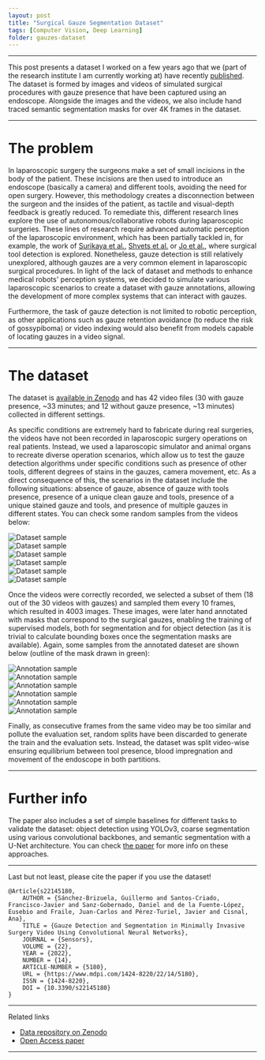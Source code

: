 ```yaml
---
layout: post
title: "Surgical Gauze Segmentation Dataset"
tags: [Computer Vision, Deep Learning]
folder: gauzes-dataset
---
```

***

This post presents a dataset I worked on a few years ago that we (part of the research institute I am currently working at) have recently [published](https://www.mdpi.com/1424-8220/22/14/5180). The dataset is formed by images and videos of simulated surgical procedures with gauze presence that have been captured using an endoscope. Alongside the images and the videos, we also include hand traced semantic segmentation masks for over 4K frames in the dataset.

***

# The problem

In laparoscopic surgery the surgeons make a set of small incisions in the body of the patient. These incisions are then used to introduce an endoscope (basically a camera) and different tools, avoiding the need for open surgery. However, this methodology creates a disconnection between the surgeon and the insides of the patient, as tactile and visual-depth feedback is greatly reduced. To remediate this, different research lines explore the use of autonomous/collaborative robots during laparoscopic surgeries. These lines of research require advanced automatic perception of the laparoscopic environment, which has been partially tackled in, for example, the work of [Surikaya et al.](https://ieeexplore.ieee.org/document/7847313), [Shvets et al.](https://ieeexplore.ieee.org/document/8614125) or [Jo et al.](https://www.mdpi.com/2076-3417/9/14/2865), where surgical tool detection is explored. Nonetheless, gauze detection is still relatively unexplored, although gauzes are a very common element in laparoscopic surgical procedures. In light of the lack of dataset and methods to enhance medical robots' perception systems, we decided to simulate various laparoscopic scenarios to create a dataset with gauze annotations, allowing the development of more complex systems that can interact with gauzes.

Furthermore, the task of gauze detection is not limited to robotic perception, as other applications such as gauze retention avoidance (to reduce the risk of gossypiboma) or video indexing would also benefit from models capable of locating gauzes in a video signal.

***

# The dataset

The dataset is [available in Zenodo](https://zenodo.org/record/6637871) and has 42 video files (30 with gauze presence, ~33 minutes; and 12 without gauze presence, ~13 minutes) collected in different settings. 

As specific conditions are extremely hard to fabricate during real surgeries, the videos have not been recorded in laparoscopic surgery operations on real patients. Instead, we used a laparoscopic simulator and animal organs to recreate diverse operation scenarios, which allow us to test the gauze detection algorithms under specific conditions such as presence of other tools, different degrees of stains in the gauzes, camera movement, etc. As a direct consequence of this, the scenarios in the dataset include the following situations: absence of gauze, absence of gauze with tools presence, presence of a unique clean gauze and tools, presence of a unique stained gauze and tools, and presence of multiple gauzes in different states. You can check some random samples from the videos below:

<div class="container">
  <div class="row">
    <div class="col"><img src="./../images/gauzes-dataset/input/VID0002-000020.png" alt="Dataset sample"/></div>
    <div class="col"><img src="./../images/gauzes-dataset/input/VID0002-000470.png" alt="Dataset sample"/></div>
    <div class="col"><img src="./../images/gauzes-dataset/input/VID0006-000080.png" alt="Dataset sample"/></div>
  </div>
  <div class="row">
    <div class="col"><img src="./../images/gauzes-dataset/input/VID0007-000310.png" alt="Dataset sample"/></div>
    <div class="col"><img src="./../images/gauzes-dataset/input/VID0017-000590.png" alt="Dataset sample"/></div>
    <div class="col"><img src="./../images/gauzes-dataset/input/VID0022-001550.png" alt="Dataset sample"/></div>
  </div>
</div>

Once the videos were correctly recorded, we selected a subset of them (18 out of the 30 videos with gauzes) and sampled them every 10 frames, which resulted in 4003 images. These images, were later hand annotated with masks that correspond to the surgical gauzes, enabling the training of supervised models, both for segmentation and for object detection (as it is trivial to calculate bounding boxes once the segmentation masks are available). Again, some samples from the annotated dateset are shown below (outline of the mask drawn in green):

<div class="container">
  <div class="row">
    <div class="col"><img src="./../images/gauzes-dataset/annot/VID0004-000040.png" alt="Annotation sample"/></div>
    <div class="col"><img src="./../images/gauzes-dataset/annot/VID0016-000980.png" alt="Annotation sample"/></div>
    <div class="col"><img src="./../images/gauzes-dataset/annot/VID0021-000090.png" alt="Annotation sample"/></div>
  </div>
  <div class="row">
    <div class="col"><img src="./../images/gauzes-dataset/annot/VID0021-000870.png" alt="Annotation sample"/></div>
    <div class="col"><img src="./../images/gauzes-dataset/annot/VID0024-000300.png" alt="Annotation sample"/></div>
    <div class="col"><img src="./../images/gauzes-dataset/annot/VID0004-000980.png" alt="Annotation sample"/></div>
  </div>
</div>

Finally, as consecutive frames from the same video may be too similar and pollute the evaluation set, random splits have been discarded to generate the train and the evaluation sets. Instead, the dataset was split video-wise ensuring equilibrium between tool presence, blood impregnation and movement of the endoscope in both partitions.

***

# Further info

The paper also includes a set of simple baselines for different tasks to validate the dataset: object detection using YOLOv3, coarse segmentation using various convolutional backbones, and semantic segmentation with a U-Net architecture. You can check [the paper](https://www.mdpi.com/1424-8220/22/14/5180) for more info on these approaches.

***

Last but not least, please cite the paper if you use the dataset!

```
@Article{s22145180,
	AUTHOR = {Sánchez-Brizuela, Guillermo and Santos-Criado, Francisco-Javier and Sanz-Gobernado, Daniel and de la Fuente-López, Eusebio and Fraile, Juan-Carlos and Pérez-Turiel, Javier and Cisnal, Ana},
	TITLE = {Gauze Detection and Segmentation in Minimally Invasive Surgery Video Using Convolutional Neural Networks},
	JOURNAL = {Sensors},
	VOLUME = {22},
	YEAR = {2022},
	NUMBER = {14},
	ARTICLE-NUMBER = {5180},
	URL = {https://www.mdpi.com/1424-8220/22/14/5180},
	ISSN = {1424-8220},
	DOI = {10.3390/s22145180}
}
```

***

Related links
+ [Data repository on Zenodo](https://zenodo.org/record/6637871)
+ [Open Access paper](https://www.mdpi.com/1424-8220/22/14/5180)

***